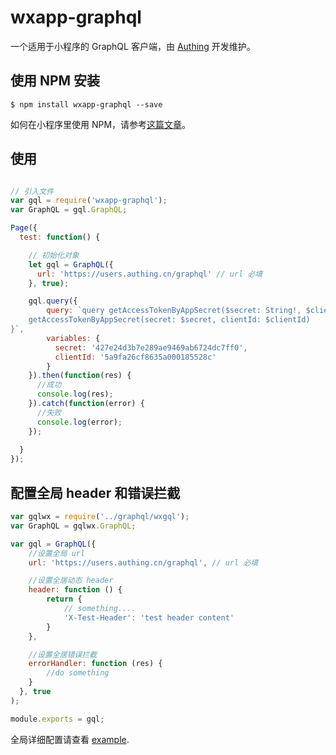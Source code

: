 # wxapp-graphql

一个适用于小程序的 GraphQL 客户端，由 [Authing](https://authing.cn) 开发维护。

## 使用 NPM 安装

``` shell
$ npm install wxapp-graphql --save
```

如何在小程序里使用 NPM，请参考[这篇文章](https://developers.weixin.qq.com/miniprogram/dev/devtools/npm.html)。

## 使用

``` javascript

// 引入文件
var gql = require('wxapp-graphql');
var GraphQL = gql.GraphQL;

Page({
  test: function() {

    // 初始化对象
    let gql = GraphQL({
      url: 'https://users.authing.cn/graphql' // url 必填 
    }, true);

    gql.query({
        query: `query getAccessTokenByAppSecret($secret: String!, $clientId: String!){
    getAccessTokenByAppSecret(secret: $secret, clientId: $clientId)
}`,
        variables: {
          secret: '427e24d3b7e289ae9469ab6724dc7ff0',
          clientId: '5a9fa26cf8635a000185528c'
        }
    }).then(function(res) {
      //成功
      console.log(res);
    }).catch(function(error) {
      //失败
      console.log(error);
    });
    
  }
});

```

## 配置全局 header 和错误拦截

``` javascript
var gqlwx = require('../graphql/wxgql');
var GraphQL = gqlwx.GraphQL;

var gql = GraphQL({
    //设置全局 url
    url: 'https://users.authing.cn/graphql', // url 必填

    //设置全居动态 header
    header: function () {
        return {
            // something....
            'X-Test-Header': 'test header content'
        }
    },

    //设置全居错误拦截
    errorHandler: function (res) {
        //do something
    }
  }, true
);

module.exports = gql;
```

全局详细配置请查看 [example](https://github.com/Authing/wxapp-graphql/blob/master/src/example/graphql.js).
